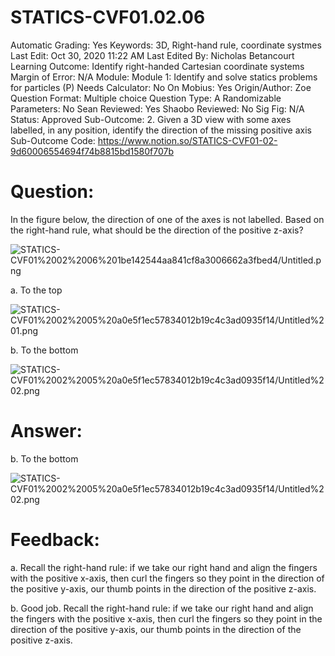 # STATICS-CVF01.02.06

Automatic Grading: Yes
Keywords: 3D, Right-hand rule, coordinate systmes
Last Edit: Oct 30, 2020 11:22 AM
Last Edited By: Nicholas Betancourt
Learning Outcome: Identify right-handed Cartesian coordinate systems
Margin of Error: N/A
Module: Module 1: Identify and solve statics problems for particles (P)
Needs Calculator: No
On Mobius: Yes
Origin/Author: Zoe
Question Format: Multiple choice
Question Type: A
Randomizable Parameters: No
Sean Reviewed: Yes
Shaobo Reviewed: No
Sig Fig: N/A
Status: Approved
Sub-Outcome: 2. Given a 3D view with some axes labelled, in any position, identify the direction of the missing positive axis
Sub-Outcome Code: https://www.notion.so/STATICS-CVF01-02-9d60006554694f74b8815bd1580f707b

# Question:

In the figure below, the direction of one of the axes is not labelled. Based on the right-hand rule, what should be the direction of the positive z-axis?

![STATICS-CVF01%2002%2006%201be142544aa841cf8a3006662a3fbed4/Untitled.png](STATICS-CVF01%2002%2006%201be142544aa841cf8a3006662a3fbed4/Untitled.png)

a. To the top

![STATICS-CVF01%2002%2005%20a0e5f1ec57834012b19c4c3ad0935f14/Untitled%201.png](STATICS-CVF01%2002%2005%20a0e5f1ec57834012b19c4c3ad0935f14/Untitled%201.png)

b. To the bottom

![STATICS-CVF01%2002%2005%20a0e5f1ec57834012b19c4c3ad0935f14/Untitled%202.png](STATICS-CVF01%2002%2005%20a0e5f1ec57834012b19c4c3ad0935f14/Untitled%202.png)

# Answer:

b. To the bottom

![STATICS-CVF01%2002%2005%20a0e5f1ec57834012b19c4c3ad0935f14/Untitled%202.png](STATICS-CVF01%2002%2005%20a0e5f1ec57834012b19c4c3ad0935f14/Untitled%202.png)

# Feedback:

a. Recall the right-hand rule: if we take our right hand and align the fingers with the positive x-axis, then curl the fingers so they point in the direction of the positive y-axis, our thumb points in the direction of the positive z-axis. 

b. Good job. Recall the right-hand rule: if we take our right hand and align the fingers with the positive x-axis, then curl the fingers so they point in the direction of the positive y-axis, our thumb points in the direction of the positive z-axis.